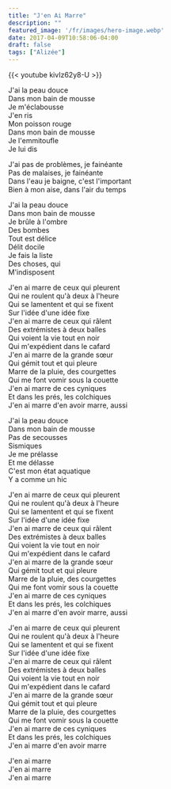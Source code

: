 ```yaml
---
title: "J'en Ai Marre"
description: ""
featured_image: '/fr/images/hero-image.webp'
date: 2017-04-09T10:58:06-04:00
draft: false
tags: ["Alizée"]
---
```


{{< youtube kivIz62y8-U >}}

J'ai la peau douce  
Dans mon bain de mousse  
Je m'éclabousse  
J'en ris  
Mon poisson rouge  
Dans mon bain de mousse  
Je l'emmitoufle  
Je lui dis

J'ai pas de problèmes, je fainéante  
Pas de malaises, je fainéante  
Dans l'eau je baigne, c'est l'important  
Bien à mon aise, dans l'air du temps

J'ai la peau douce  
Dans mon bain de mousse  
Je brûle à l'ombre  
Des bombes  
Tout est délice  
Délit docile  
Je fais la liste  
Des choses, qui  
M'indisposent

J'en ai marre de ceux qui pleurent  
Qui ne roulent qu'à deux à l'heure  
Qui se lamentent et qui se fixent  
Sur l'idée d'une idée fixe  
J'en ai marre de ceux qui râlent  
Des extrémistes à deux balles  
Qui voient la vie tout en noir  
Qui m'expédient dans le cafard  
J'en ai marre de la grande sœur  
Qui gémit tout et qui pleure  
Marre de la pluie, des courgettes  
Qui me font vomir sous la couette  
J'en ai marre de ces cyniques  
Et dans les prés, les colchiques  
J'en ai marre d'en avoir marre, aussi

J'ai la peau douce  
Dans mon bain de mousse  
Pas de secousses  
Sismiques  
Je me prélasse  
Et me délasse  
C'est mon état aquatique  
Y a comme un hic

J'en ai marre de ceux qui pleurent  
Qui ne roulent qu'à deux à l'heure  
Qui se lamentent et qui se fixent  
Sur l'idée d'une idée fixe  
J'en ai marre de ceux qui râlent  
Des extrémistes à deux balles  
Qui voient la vie tout en noir  
Qui m'expédient dans le cafard  
J'en ai marre de la grande sœur  
Qui gémit tout et qui pleure  
Marre de la pluie, des courgettes  
Qui me font vomir sous la couette  
J'en ai marre de ces cyniques  
Et dans les prés, les colchiques  
J'en ai marre d'en avoir marre, aussi

J'en ai marre de ceux qui pleurent  
Qui ne roulent qu'à deux à l'heure  
Qui se lamentent et qui se fixent  
Sur l'idée d'une idée fixe  
J'en ai marre de ceux qui râlent  
Des extrémistes à deux balles  
Qui voient la vie tout en noir  
Qui m'expédient dans le cafard  
J'en ai marre de la grande sœur  
Qui gémit tout et qui pleure  
Marre de la pluie, des courgettes  
Qui me font vomir sous la couette  
J'en ai marre de ces cyniques  
Et dans les prés, les colchiques  
J'en ai marre d'en avoir marre

J'en ai marre  
J'en ai marre  
J'en ai marre
